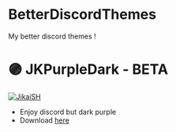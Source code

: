 # BetterDiscordThemes 
My better discord themes !
# 🟣 JKPurpleDark - BETA
   <a target="_blank" href="https://jikaish.tk"><img src="https://cdn.discordapp.com/attachments/945777061891567657/963046149684621332/unknown.png" alt="JikaiSH" /></a>
- Enjoy discord but dark purple
- Download [here](https://raw.githubusercontent.com/JikaiSH/betterdiscordthemes/main/JKPurpleDark.theme.css)
